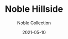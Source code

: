 ---
image_primary: "img/hillside_collection_noble_finium_2-410x410.jpg"
image_secondary: "img/hillside_collection_noble_finium-1000x400.jpg"
subtitle: "Noble Collection"
description: "Developed%20using%20authentic%20centuries-old%20Canadian%20barn%20wood%2C%20Noble%20collection%20products%20stand%20out%20thanks%20to%20their%20unique%2C%20one-of-a-kind%20look.%20Each%20product%20creatively%20reveals%20the%20character%20and%20beauty%20behind%20those%20beams%20and%20panels%20that%20have%20been%20shaped%20over%20the%20years."
tags: 
  - "Wall Panels"
title: "Noble Hillside"
designer: "Finium"
href: "https://finium.ca/en/decorative-walls/hillside/"
category: "Wall Panels"
manufacturer: "Finium"
slug: "/manufacturers/finium/wall-panels/finium-noble-hillside"
date: "2021-05-10"
---